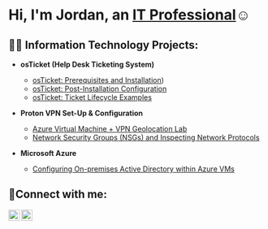 <h1>Hi, I'm Jordan, an <a href="https://linkedin.com/in/jordan-biazzo-3a350bb9/">IT Professional</a>☺</h1>

<h2>👨‍💻 Information Technology Projects:</h2>

- <b>osTicket (Help Desk Ticketing System)</b>
  - [osTicket: Prerequisites and Installation](https://github.com/JordanBiazzo20/osticket-prereqs))
  - [osTicket: Post-Installation Configuration](https://github.com/JordanBiazzo20/osTicket-Post-Install-Configuration)
  - [osTicket: Ticket Lifecycle Examples](https://github.com/JordanBiazzo20/osTicket-Ticket-Lifecycle-Examples)

- <b>Proton VPN Set-Up & Configuration</b>
  - [Azure Virtual Machine + VPN Geolocation Lab](https://github.com/JordanBiazzo20/Azure-Virtual-Machine-VPN-Geolocation-Lab)
  - [Network Security Groups (NSGs) and Inspecting Network Protocols](https://github.com/joshmadakorcc/azure-network-protocols)
- <b>Microsoft Azure</b>
  - [Configuring On-premises Active Directory within Azure VMs](https://github.com/JordanBiazzo20/Configuring-Active-Directory-within-Azure-VMs)
 
<h2>🤳Connect with me:</h2>

[<img align="left" alt="Josh | Twitter" width="22px" src="https://cdn.jsdelivr.net/npm/simple-icons@v3/icons/twitter.svg" />][twitter]
[<img align="left" alt="Josh | LinkedIn" width="22px" src="https://cdn.jsdelivr.net/npm/simple-icons@v3/icons/linkedin.svg" />][linkedin]

[twitter]: (https://x.com/creatingjayy)
[linkedin]: (https://www.linkedin.com/in/jordan-biazzo-3a350bb9/)
